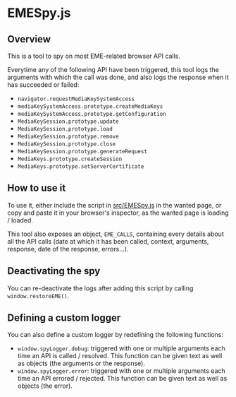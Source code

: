 # EMESpy.js

## Overview

This is a tool to spy on most EME-related browser API calls.

Everytime any of the following API have been triggered, this tool logs the arguments with which the call was done, and also logs the response when it has succeeded or failed:
  - ``navigator.requestMediaKeySystemAccess``
  - ``mediaKeySystemAccess.prototype.createMediaKeys``
  - ``mediaKeySystemAccess.prototype.getConfiguration``
  - ``MediaKeySession.prototype.update``
  - ``MediaKeySession.prototype.load``
  - ``MediaKeySession.prototype.remove``
  - ``MediaKeySession.prototype.close``
  - ``MediaKeySession.prototype.generateRequest``
  - ``MediaKeys.prototype.createSession``
  - ``MediaKeys.prototype.setServerCertificate``

## How to use it

To use it, either include the script in [src/EMESpy.js](https://github.com/peaBerberian/EMESpy.js/blob/master/src/EMESpy.js) in the wanted page, or copy and paste it in your browser's inspector, as the wanted page is loading / loaded.

This tool also exposes an object, ``EME_CALLS``, containing every details about all the API calls (date at which it has been called, context, arguments, response, date of the response, errors...).

## Deactivating the spy

You can re-deactivate the logs after adding this script by calling ``window.restoreEME()``.

## Defining a custom logger

You can also define a custom logger by redefining the following functions:
  - ``window.spyLogger.debug``: triggered with one or multiple arguments each time an API is called / resolved. This function can be given text as well as objects (the arguments or the response).
  - ``window.spyLogger.error``: triggered with one or multiple arguments each time an API errored / rejected. This function can be given text as well as objects (the error).
